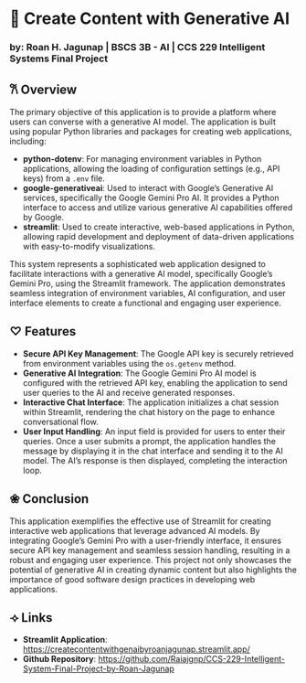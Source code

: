 # 🤖 Create Content with Generative AI
### by: Roan H. Jagunap | BSCS 3B - AI | CCS 229 Intelligent Systems Final Project ###

## 𐙚 Overview

The primary objective of this application is to provide a platform where users can converse with a generative AI model. The application is built using popular Python libraries and packages for creating web applications, including:

- **python-dotenv**: For managing environment variables in Python applications, allowing the loading of configuration settings (e.g., API keys) from a `.env` file.
- **google-generativeai**: Used to interact with Google’s Generative AI services, specifically the Google Gemini Pro AI. It provides a Python interface to access and utilize various generative AI capabilities offered by Google.
- **streamlit**: Used to create interactive, web-based applications in Python, allowing rapid development and deployment of data-driven applications with easy-to-modify visualizations.

This system represents a sophisticated web application designed to facilitate interactions with a generative AI model, specifically Google’s Gemini Pro, using the Streamlit framework. The application demonstrates seamless integration of environment variables, AI configuration, and user interface elements to create a functional and engaging user experience.

## ♡ Features

- **Secure API Key Management**: The Google API key is securely retrieved from environment variables using the `os.getenv` method.
- **Generative AI Integration**: The Google Gemini Pro AI model is configured with the retrieved API key, enabling the application to send user queries to the AI and receive generated responses.
- **Interactive Chat Interface**: The application initializes a chat session within Streamlit, rendering the chat history on the page to enhance conversational flow.
- **User Input Handling**: An input field is provided for users to enter their queries. Once a user submits a prompt, the application handles the message by displaying it in the chat interface and sending it to the AI model. The AI’s response is then displayed, completing the interaction loop.

## ❀ Conclusion
This application exemplifies the effective use of Streamlit for creating interactive web applications that leverage advanced AI models. By integrating Google’s Gemini Pro with a user-friendly interface, it ensures secure API key management and seamless session handling, resulting in a robust and engaging user experience. This project not only showcases the potential of generative AI in creating dynamic content but also highlights the importance of good software design practices in developing web applications.

## ⟢ Links
- **Streamlit Application**: https://createcontentwithgenaibyroanjagunap.streamlit.app/
- **Github Repository**: https://github.com/Raiajgnp/CCS-229-Intelligent-System-Final-Project-by-Roan-Jagunap


